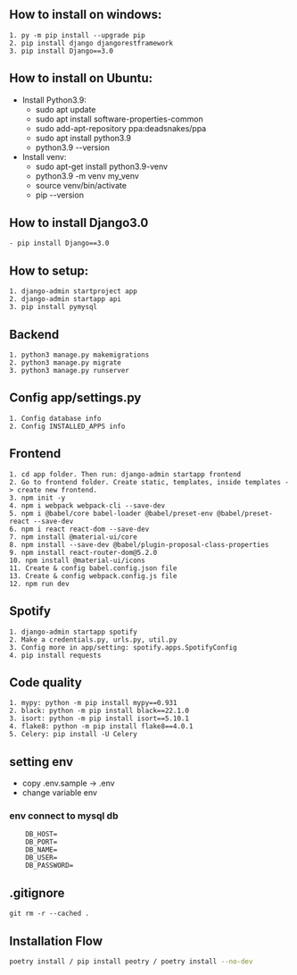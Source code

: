 ## How to install on windows:

    1. py -m pip install --upgrade pip
    2. pip install django djangorestframework
    3. pip install Django==3.0

## How to install on Ubuntu:

- Install Python3.9:
  - sudo apt update
  - sudo apt install software-properties-common
  - sudo add-apt-repository ppa:deadsnakes/ppa
  - sudo apt install python3.9
  - python3.9 --version
- Install venv:
  - sudo apt-get install python3.9-venv
  - python3.9 -m venv my_venv
  - source venv/bin/activate
  - pip --version

## How to install Django3.0

    - pip install Django==3.0

## How to setup:

    1. django-admin startproject app
    2. django-admin startapp api
    3. pip install pymysql

## Backend

    1. python3 manage.py makemigrations
    2. python3 manage.py migrate
    3. python3 manage.py runserver

## Config app/settings.py

    1. Config database info
    2. Config INSTALLED_APPS info

## Frontend

    1. cd app folder. Then run: django-admin startapp frontend
    2. Go to frontend folder. Create static, templates, inside templates -> create new frontend.
    3. npm init -y
    4. npm i webpack webpack-cli --save-dev
    5. npm i @babel/core babel-loader @babel/preset-env @babel/preset-react --save-dev
    6. npm i react react-dom --save-dev
    7. npm install @material-ui/core
    8. npm install --save-dev @babel/plugin-proposal-class-properties
    9. npm install react-router-dom@5.2.0
    10. npm install @material-ui/icons
    11. Create & config babel.config.json file
    13. Create & config webpack.config.js file
    12. npm run dev

## Spotify

    1. django-admin startapp spotify
    2. Make a credentials.py, urls.py, util.py
    3. Config more in app/setting: spotify.apps.SpotifyConfig
    4. pip install requests

## Code quality

    1. mypy: python -m pip install mypy==0.931
    2. black: python -m pip install black==22.1.0
    3. isort: python -m pip install isort==5.10.1
    4. flake8: python -m pip install flake8==4.0.1
    5. Celery: pip install -U Celery

## setting env

- copy .env.sample -> .env
- change variable env

### env connect to mysql db

```dotenv
    DB_HOST=
    DB_PORT=
    DB_NAME=
    DB_USER=
    DB_PASSWORD=
```

## .gitignore

    git rm -r --cached .

## Installation Flow

```bash
poetry install / pip install peotry / poetry install --no-dev

```
